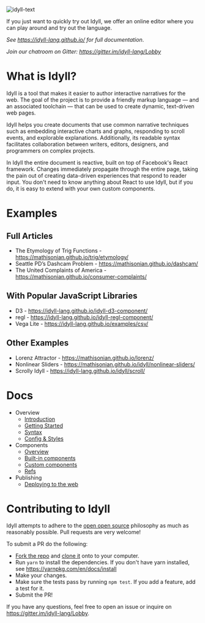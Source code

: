 ![idyll-text](https://cloud.githubusercontent.com/assets/1074773/24593896/95730fba-17dc-11e7-82dd-ae7335f205b6.png)

If you just want to quickly try out Idyll, we offer an online editor where you can play around and try out the language.

_See https://idyll-lang.github.io/ for full documentation_.

_Join our chatroom on Gitter: https://gitter.im/idyll-lang/Lobby_

# What is Idyll?

Idyll is a tool that makes it easier to author interactive narratives for the web. The goal of the project is to provide a friendly markup language — and an associated toolchain — that can be used to create dynamic, text-driven web pages.

Idyll helps you create documents that use common narrative techniques such as embedding interactive charts and graphs, responding to scroll events, and explorable explanations. Additionally, its readable syntax facilitates collaboration between writers, editors, designers, and programmers on complex projects.

In Idyll the entire document is reactive, built on top of Facebook's React framework. Changes immediately propagate through the entire page, taking the pain out of creating data-driven experiences that respond to reader input. You don't need to know anything about React to use Idyll, but if you do, it is easy to extend with your own custom components.

# Examples

## Full Articles

- The Etymology of Trig Functions - https://mathisonian.github.io/trig/etymology/
- Seattle PD’s Dashcam Problem - https://mathisonian.github.io/dashcam/
- The United Complaints of America - https://mathisonian.github.io/consumer-complaints/

## With Popular JavaScript Libraries

- D3 - https://idyll-lang.github.io/idyll-d3-component/
- regl - https://idyll-lang.github.io/idyll-regl-component/
- Vega Lite - https://idyll-lang.github.io/examples/csv/

## Other Examples

- Lorenz Attractor - https://mathisonian.github.io/lorenz/
- Nonlinear Sliders - https://mathisonian.github.io/idyll/nonlinear-sliders/
- Scrolly Idyll - https://idyll-lang.github.io/idyll/scroll/

# Docs

- Overview
  - [Introduction](https://idyll-lang.github.io/introduction)
  - [Getting Started](https://idyll-lang.github.io/getting-started)
  - [Syntax](https://idyll-lang.github.io/syntax)
  - [Config & Styles](https://idyll-lang.github.io/configuration-and-styles)
- Components
  - [Overview](https://idyll-lang.github.io/components-overview)
  - [Built-in components](https://idyll-lang.github.io/components-built-in)
  - [Custom components](https://idyll-lang.github.io/components-custom)
  - [Refs](https://idyll-lang.github.io/components-refs)
- Publishing
  - [Deploying to the web](https://idyll-lang.github.io/publishing-deploying-to-the-web)

# Contributing to Idyll

Idyll attempts to adhere to the [open open source](http://openopensource.org/) philosophy as much as reasonably possible. Pull requests are very welcome!

To submit a PR do the following:

- [Fork the repo](https://help.github.com/articles/fork-a-repo/) and [clone it](https://help.github.com/articles/cloning-a-repository/) onto to your computer.
- Run `yarn` to install the dependencies. If you don't have yarn installed, see https://yarnpkg.com/en/docs/install
- Make your changes.
- Make sure the tests pass by running `npm test`. If you add a feature, add a test for it.
- Submit the PR!

If you have any questions, feel free to open an issue or inquire on https://gitter.im/idyll-lang/Lobby.

